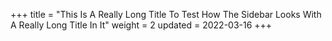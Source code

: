 +++
title = "This Is A Really Long Title To Test How The Sidebar Looks With A Really Long Title In It"
weight = 2
updated = 2022-03-16
+++
